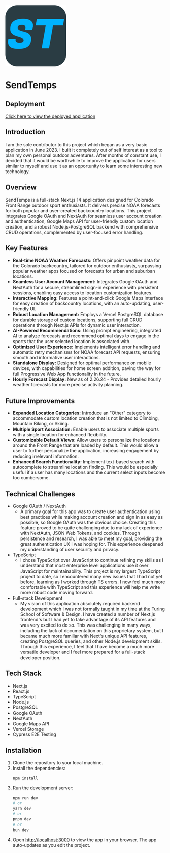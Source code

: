 <img src="https://github.com/RickV85/sendtemps/blob/main/public/icon-192x192.png?raw=true" alt="SendTemps logo">

# SendTemps

## Deployment

[Click here to view the deployed application](https://sendtemps.vercel.app)

## Introduction
I am the sole contributor to this project which began as a very basic application in June 2023. I built it completely out of self interest as a tool to plan my own personal outdoor adventures. After months of constant use, I decided that it would be worthwhile to improve the application for users similar to myself and use it as an opportunity to learn some interesting new technology.

## Overview
SendTemps is a full-stack Next.js 14 application designed for Colorado Front Range outdoor sport enthusiasts. It delivers precise NOAA forecasts for both popular and user-created backcountry locations. This project integrates Google OAuth and NextAuth for seamless user account creation and authentication, Google Maps API for user-friendly custom location creation, and a robust Node.js-PostgreSQL backend with comprehensive CRUD operations, complemented by user-focused error handling.

## Key Features
- **Real-time NOAA Weather Forecasts:** Offers pinpoint weather data for the Colorado backcountry, tailored for outdoor enthusiasts, surpassing popular weather apps focused on forecasts for urban and suburban locations.
- **Seamless User Account Management:** Integrates Google OAuth and NextAuth for a secure, streamlined sign-in experience with persistent sessions, enabling easy access to location customization features.
- **Interactive Mapping:** Features a point-and-click Google Maps interface for easy creation of backcountry locations, with an auto-updating, user-friendly UI.
- **Robust Location Management:** Employs a Vercel PostgreSQL database for durable storage of custom locations, supporting full CRUD operations through Next.js APIs for dynamic user interaction.
- **AI-Powered Recommendations:** Using prompt engineering, integrated AI to analyze forecasts and recommend optimal days to engage in the sports that the user selected location is associated with.
- **Optimized User Experience:** Implements intelligent error handling and automatic retry mechanisms for NOAA forecast API requests, ensuring smooth and informative user interactions.
- **Standalone Display:** Designed for optimal performance on mobile devices, with capabilities for home screen addition, paving the way for full Progressive Web App functionality in the future.
- **Hourly Forecast Display:** New as of 2.26.24 - Provides detailed hourly weather forecasts for more precise activity planning.

## Future Improvements
- **Expanded Location Categories:** Introduce an "Other" category to accommodate custom location creation that is not limited to Climbing, Mountain Biking, or Skiing.
- **Multiple Sport Association:** Enable users to associate multiple sports with a single location for enhanced flexibility.
- **Customizable Default Views:** Allow users to personalize the locations around the Front Range that are loaded by default. This would allow a user to further personalize the application, increasing engagement by reducing irrelevant information.
- **Enhanced Search Functionality:** Implement text-based search with autocomplete to streamline location finding. This would be especially useful if a user has many locations and the current select inputs become too cumbersome.

## Technical Challenges
- Google OAuth / NextAuth
  - A primary goal for this app was to create user authentication using best practices while making account creation and sign in as easy as possible, so Google OAuth was the obvious choice. Creating this feature proved to be quite challenging due to my lack of experience with NextAuth, JSON Web Tokens, and cookies. Through persistence and research, I was able to meet my goal, providing the great authentication UX I was hoping for. This experience deepened my understanding of user security and privacy.
- TypeScript
  - I chose TypeScript over JavaScript to continue refining my skills as I understand that most enterprise level applications use it over JavaScript for maintainability. This project is my largest TypeScript project to date, so I encountered many new issues that I had not yet before, learning as I worked through TS errors. I now feel much more comfortable with TypeScript and this experience will help me write more robust code moving forward.
- Full-stack Development
  - My vision of this application absolutely required backend development which I was not formally taught in my time at the Turing School of Software & Design. I have created a number of Next.js frontend's but I had yet to take advantage of its API features and was very excited to do so. This was challenging in many ways, including the lack of documentation on this proprietary system, but I became much more familiar with Next's unique API features, creating PostgreSQL queries, and other Node.js development skills. Through this experience, I feel that I have become a much more versatile developer and I feel more prepared for a full-stack developer position.

## Tech Stack
- Next.js
- React.js
- TypeScript
- Node.js
- PostgreSQL
- Google OAuth
- NextAuth
- Google Maps API
- Vercel Storage
- Cypress E2E Testing

## Installation

1. Clone the repository to your local machine.
2. Install the dependencies:
    ```bash
    npm install
    ```
3. Run the development server:
    ```bash
    npm run dev
    # or
    yarn dev
    # or
    pnpm dev
    # or
    bun dev
    ```
4. Open [http://localhost:3000](http://localhost:3000) to view the app in your browser. The app auto-updates as you edit the project.

